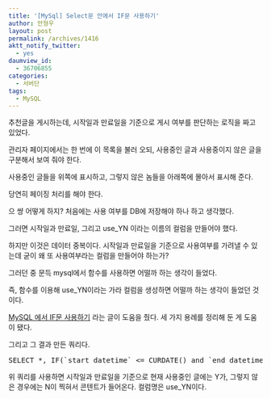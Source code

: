 ```yaml
---
title: '[MySql] Select문 안에서 IF문 사용하기'
author: 안형우
layout: post
permalink: /archives/1416
aktt_notify_twitter:
  - yes
daumview_id:
  - 36706855
categories:
  - 서버단
tags:
  - MySQL
---
```

추천글을 게시하는데, 시작일과 만료일을 기준으로 게시 여부를 판단하는 로직을 짜고 있었다.

관리자 페이지에서는 한 번에 이 목록을 불러 오되, 사용중인 글과 사용중이지 않은 글을 구분해서 보여 줘야 한다.

사용중인 글들을 위쪽에 표시하고, 그렇지 않은 놈들을 아래쪽에 몰아서 표시해 준다.

당연히 페이징 처리를 해야 한다.

으 썅 어떻게 하지? 처음에는 사용 여부를 DB에 저장해야 하나 하고 생각했다.

그러면 시작일과 만료일, 그리고 use_YN 이라는 이름의 컬럼을 만들어야 했다.

하지만 이것은 데이터 중복이다. 시작일과 만료일을 기준으로 사용여부를 가려낼 수 있는데 굳이 왜 또 사용여부라는 컬럼을 만들어야 하는가?

그러던 중 문득 mysql에서 함수를 사용하면 어떨까 하는 생각이 들었다.

즉, 함수를 이용해 use_YN이라는 가라 컬럼을 생성하면 어떨까 하는 생각이 들었던 것이다.

[MySQL 에서 IF문 사용하기][1] 라는 글이 도움을 줬다. 세 가지 용례를 정리해 둔 게 도움이 됐다.

그리고 그 결과 만든 쿼리다.

<pre>SELECT *, IF(`start_datetime` &lt;= CURDATE() and `end_datetime` &gt;= CURDATE(), &#039;Y&#039;, &#039;N&#039;) use_YN FROM `my_table`</pre>

위 쿼리를 사용하면 시작일과 만료일을 기준으로 현재 사용중인 글에는 Y가, 그렇지 않은 경우에는 N이 찍혀서 콘텐트가 들어온다. 컬럼명은 use_YN이다.

 [1]: http://www.webmadang.net/database/database.do?action=read&boardid=4003&page=1&seq=27